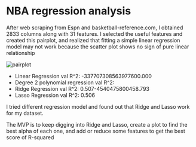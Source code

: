 # NBA regression analysis

After web scraping from Espn and basketball-reference.com, I obtained 2833 columns along with 31 features. I selected the useful features and created this pairplot, and realized that fitting a simple linear regression model may not work because the scatter plot shows no sign of pure linear relationship


![pairplot](https://user-images.githubusercontent.com/63031028/114510943-22996f00-9bec-11eb-85fa-1125c190967c.png)

- Linear Regression val R^2: -337707308563977600.000
- Degree 2 polynomial regression val R^2: 
- Ridge Regression val R^2: 0.507-4540475800458.793
- Lasso Regression val R^2: 0.506

I tried different regression model and found out that Ridge and Lasso work for my dataset. 


The MVP is to keep digging into Ridge and Lasso, create a plot to find the best alpha of each one, and add or reduce some features to get the best score of R-squared
